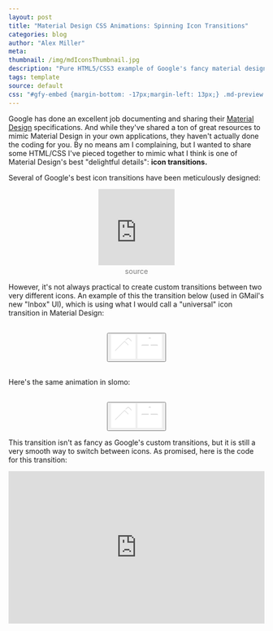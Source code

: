 ```yaml
---
layout: post
title: "Material Design CSS Animations: Spinning Icon Transitions"
categories: blog
author: "Alex Miller"
meta:
thumbnail: /img/mdIconsThumbnail.jpg
description: "Pure HTML5/CSS3 example of Google's fancy material design spinning icon effect. No Javascript required!"
tags: template
source: default
css: "#gfy-embed {margin-bottom: -17px;margin-left: 13px;} .md-preview .button{background-color:#db4437;height:56px;width:56px;border:none;border-radius:50%;box-shadow:0 0 4px rgba(0,0,0,.14),0 4px 8px rgba(0,0,0,.28);box-sizing:content-box;cursor:default;outline:0;padding:0;position:relative;-webkit-transform:scale(1) rotate(360deg);transform:scale(1) rotate(360deg);-webkit-transition:-webkit-transform 150ms cubic-bezier(.4,0,1,1);transition:transform 150ms cubic-bezier(.4,0,1,1)}.md-preview .button.hover{}.md-preview .md-icon{background-size:24px;display:block;height:24px;margin:auto;width:24px}.md-preview .first-icon,.md-preview .second-icon{left:0;margin-left:16px;margin-top:16px;position:absolute;top:0;-webkit-transition:all .2s cubic-bezier(.4,0,.2,1);transition:all .2s cubic-bezier(.4,0,.2,1)}.md-preview .button.hover .first-icon,.md-preview .second-icon{opacity:0;-webkit-transform:rotate(225deg);transform:rotate(225deg)}.md-preview .button.hover .second-icon{opacity:1;visibility:visible;-webkit-transform:rotate(360deg);transform:rotate(360deg)}.slomo .button{background-color:#db4437;height:56px;width:56px;border:none;border-radius:50%;box-shadow:0 0 4px rgba(0,0,0,.14),0 4px 8px rgba(0,0,0,.28);box-sizing:content-box;cursor:default;outline:0;padding:0;position:relative;-webkit-transform:scale(1) rotate(360deg);transform:scale(1) rotate(360deg);-webkit-transition:-webkit-transform 1.5s cubic-bezier(.4,0,1,1);transition:transform 1.5s cubic-bezier(.4,0,1,1)}.slomo .button.hover{}.slomo .md-icon{background-size:24px;display:block;height:24px;margin:auto;width:24px}.slomo .first-icon,.slomo .second-icon{left:0;margin-left:16px;margin-top:16px;position:absolute;top:0;-webkit-transition:all 2s cubic-bezier(.4,0,.2,1);transition:all 2s cubic-bezier(.4,0,.2,1)}.slomo .button.hover .first-icon,.slomo .second-icon{opacity:0;-webkit-transform:rotate(225deg);transform:rotate(225deg)}.slomo .button.hover .second-icon{opacity:1;visibility:visible;-webkit-transform:rotate(360deg);transform:rotate(360deg)}.interprev{text-align: center;}.interprev .button{background-color:#db4437;height:56px;width:56px;border:none;border-radius:50%;box-shadow:0 0 4px rgba(0,0,0,.14),0 4px 8px rgba(0,0,0,.28);box-sizing:content-box;cursor:pointer;outline:0;padding:0;position:relative;-webkit-transform:scale(1) rotate(360deg);transform:scale(1) rotate(360deg);-webkit-transition:-webkit-transform 150ms cubic-bezier(.4,0,1,1);transition:transform 150ms cubic-bezier(.4,0,1,1)}.interprev .button:hover{box-shadow:0 0 6px rgba(0,0,0,.16),0 6px 12px rgba(0,0,0,.32);-webkit-transition:box-shadow 150ms cubic-bezier(0,0,.2,1);transition:box-shadow 150ms cubic-bezier(0,0,.2,1)}.interprev .md-icon{background-size:24px;display:block;height:24px;margin:auto;width:24px}.interprev .first-icon,.interprev .second-icon{left:0;margin-left:16px;margin-top:16px;position:absolute;top:0;-webkit-transition:all .2s cubic-bezier(.4,0,.2,1);transition:all .2s cubic-bezier(.4,0,.2,1)}.interprev .button:hover .first-icon,.interprev .second-icon{opacity:0;-webkit-transform:rotate(225deg);transform:rotate(225deg)}.interprev .button:hover .second-icon{opacity:1;visibility:visible;-webkit-transform:rotate(360deg);transform:rotate(360deg)}"
---
```


Google has done an excellent job documenting and sharing their [Material Design](http://www.google.com/design/spec/) specifications. And while they've shared a ton of great resources to mimic Material Design in your own applications, they haven't actually done the coding for you. By no means am I complaining, but I wanted to share some HTML/CSS I've pieced together to mimic what I think is one of Material Design's best "delightful details": **icon transitions.**

Several of Google's best icon transitions have been meticulously designed:

<div style="text-align:center;">
    <iframe id="gfy-embed" src="http://gfycat.com/ifr/OddballScalyGuppy" frameborder="0" scrolling="no" width="150" height="150" style="-webkit-backface-visibility: hidden;-webkit-transform: scale(1);" ></iframe>
    <br/>
    <a href="http://www.google.com/design/spec/animation/delightful-details.html" style="text-decoration: none; color: rgba(0,0,0,.5);">source</a>
</div>

However, it's not always practical to create custom transitions between two very different icons. An example of this the transition below (used in GMail's new "Inbox" UI), which is using what I would call a "universal" icon transition in Material Design:
<br/><br/>
<div style="text-align:center;">
    <div class="md-preview">
        <button class="button" id="auto-icon-transition">
            <img class="md-icon second-icon" src="/img/pencil.png" />
            <img class="md-icon first-icon" src="/img/plus.png" />
        </button>
    </div>
    <br/>
    <p style="text-align: left">Here's the same animation in slomo:</p>
    <br/>
    <div class="slomo">
        <button class="button">
            <img class="md-icon second-icon" src="/img/pencil.png" />
            <img class="md-icon first-icon" src="/img/plus.png" />
        </button>
    </div>
</div>

<script type="text/javascript">
    setInterval(function(){$('.md-preview .button').addClass('hover')}, 3000);
    setTimeout(function(){
        setInterval(function(){$('.md-preview .button').removeClass('hover')}, 3000);
    }, 1500);

    setInterval(function(){$('.slomo .button').addClass('hover')}, 8000);
    setTimeout(function(){
        setInterval(function(){$('.slomo .button').removeClass('hover')}, 8000);
    }, 4000);
</script>

This transition isn't as fancy as Google's custom transitions, but it is still a very smooth way to switch between icons. As promised, here is the code for this transition:

<!--### CSS
```
.button {
    background-color: #db4437;
    height: 56px;
    width: 56px;
    border: none;
    border-radius: 50%;
    box-shadow: 0 0 4px rgba(0, 0, 0, .14), 0 4px 8px rgba(0, 0, 0, .28);
    box-sizing: content-box;
    cursor: pointer;
    outline: none;
    padding: 0;
    position: relative;
    -webkit-transform: scale(1) rotate(360deg);
    transform: scale(1) rotate(360deg);
    -webkit-transition: -webkit-transform 150ms cubic-bezier(.4, 0, 1, 1);
    transition: transform 150ms cubic-bezier(.4, 0, 1, 1);
}
.button:hover {
    box-shadow: 0 0 6px rgba(0, 0, 0, .16), 0 6px 12px rgba(0, 0, 0, .32);
    -webkit-transition: box-shadow 150ms cubic-bezier(0, 0, .2, 1);
    transition: box-shadow 150ms cubic-bezier(0, 0, .2, 1);
}
.icon {
    background-size: 24px;
    display: block;
    height: 24px;
    margin: auto;
    width: 24px;
}
.second-icon, .first-icon {
    left: 0;
    margin-left: 16px;
    margin-top: 16px;
    position: absolute;
    top: 0;
    -webkit-transition: all .2s cubic-bezier(.4, 0, .2, 1);
    transition: all .2s cubic-bezier(.4, 0, .2, 1);
}
.second-icon, .button:hover .first-icon {
    opacity: 0;
    -webkit-transform: rotate(225deg);
    transform: rotate(225deg);
}
.button:hover .second-icon {
    opacity: 1;
    visibility: visible;
    -webkit-transform: rotate(360deg);
    transform: rotate(360deg);
}
```

### HTML
```
<button class="button">
    <img class="icon second-icon" src="/img/pencil.png" />
    <img class="icon first-icon" src="/img/plus.png" />
</button>
```

### Live Example (also on [JSFiddle](http://jsfiddle.net/alexpmil/9Lwtw9vy/1/))

<div class="interprev">
<button class="button">
    <img class="md-icon second-icon" src="/img/pencil.png" />
    <img class="md-icon first-icon" src="/img/plus.png" />
</button>
</div>
-->

<iframe width="100%" height="300" src="http://jsfiddle.net/alexpmil/9Lwtw9vy/1/embedded/html,css,result/" allowfullscreen="allowfullscreen" frameborder="0"></iframe>



